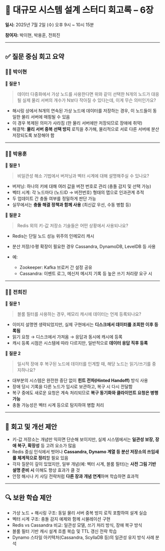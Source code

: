 # 🧾 대규모 시스템 설계 스터디 회고록 – 6장

**일시:** 2025년 7월 2일 (수) 오후 9시 ~ 10시 15분

**참여자:** 박이현, 박용훈, 전희진

---

## ✅ 질문 중심 회고 요약

### 🧑‍💻 박이현

**💬 질문 1**

> 데이터 다중화에서 가상 노드를 사용한다면 위와 같이 선택한 N개의 노드가 대응될 실제 물리 서버의 개수가 N보다 작아질 수 있다는데, 이게 무슨 의미인가요?

* 해시링 상에서 N개의 연속된 가상 노드에 데이터를 저장하는 경우,
  이 노드들이 동일한 물리 서버에 매핑될 수 있음
* 이 경우 복제된 의미가 사라짐 (한 물리 서버에만 저장되므로 장애에 취약)
* 해결책: **물리 서버 중복 선택 방지** 로직을 추가해, 물리적으로 서로 다른 서버에 분산 저장되도록 보장해야 함

---

### 🧑‍💻 박용훈

**💬 질문 1**

> 비일관성 해소 기법에서 버저닝과 벡터 시계에 대해 설명해주실 수 있나요?

* 버저닝: 하나의 키에 대해 여러 값을 버전 번호로 관리 (충돌 감지 및 선택 가능)
* 벡터 시계: 각 노드마다 (노드ID → 버전번호) 형태의 맵으로 인과관계 추적
* 두 업데이트 간 충돌 여부를 정밀하게 판단 가능
* 실무에서는 **충돌 해결 정책과 함께 사용** (최신값 우선, 수동 병합 등)

**💬 질문 2**

> Redis 외의 키-값 저장소 기술들은 어떤 상황에서 사용되나요?

* Redis는 단일 노드 성능 위주의 인메모리 캐시
* 분산 저장/수평 확장이 필요한 경우 Cassandra, DynamoDB, LevelDB 등 사용
* 예:

  * Zookeeper: Kafka 브로커 간 설정 공유
  * Cassandra: 이벤트 로그, 메신저 메시지 기록 등 높은 쓰기 처리량 요구 시

---

### 🧑‍💻 전희진

**💬 질문 1**

> 블룸 필터를 사용하는 경우, 메모리 캐시에 데이터는 언제 등록되나요?

* 이미지 설명엔 생략되었지만, 실제 구현에서는 **디스크에서 데이터를 조회한 이후 등록됨**
* 읽기 요청 → 디스크에서 가져옴 → 응답과 동시에 캐시에 등록
* 캐시 등록 시점은 시스템에 따라 다르지만, 일반적으로 **데이터 응답 직후 등록**

**💬 질문 2**

> 일시적 장애 후 복구된 노드에 데이터를 인계할 때, 해당 노드는 읽기/쓰기를 중지하나요?

* 대부분의 시스템은 완전한 중단 없이 **힌트 전파(Hinted Handoff)** 방식 사용
* 장애 당시 기록을 다른 노드가 임시로 보관하고, 복구 시 다시 전달함
* 복구 중에도 새로운 요청은 계속 처리되므로 **복구 동기화와 클라이언트 요청은 병행 가능**
* 충돌 가능성은 벡터 시계 등으로 탐지하여 병합 처리

---

## 📝 회고 및 개선 제안

* 키-값 저장소는 개념만 익히면 단순해 보이지만, 실제 시스템에서는 **일관성 보장, 장애 복구, 확장성** 등 고려 요소가 많음
* Redis 중심 인식에서 벗어나 **Cassandra, Dynamo 계열 등 분산 저장소의 쓰임새를 체계적으로 정리**할 필요 있음
* 각자 질문이 깊이 있었지만, 일부 개념(예: 벡터 시계, 블룸 필터)는 **사전 그림 기반 설명 준비 시** 이해도 향상 효과가 클 것
* 안정 해시나 키 샤딩 전략처럼 **다른 장과 개념 연계**하며 학습하면 효과적

---

## 🔍 보완 학습 제안

* 가상 노드 + 해시링 구조: 동일 물리 서버 중복 방지 로직 포함하여 설계 실습
* 벡터 시계 구조: 충돌 감지 예제와 함께 시뮬레이션 구현
* Redis vs Cassandra 비교: 일관성 모델, 쓰기 처리 방식, 장애 복구 방식
* 블룸 필터 기반 캐시 설계 흐름 복습 및 TTL 갱신 전략 학습
* Dynamo 스타일 아키텍처(Cassandra, ScyllaDB 등)의 일관성 유지 방식 사례 분석
